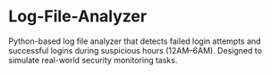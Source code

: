 # Log-File-Analyzer
Python-based log file analyzer that detects failed login attempts and successful logins during suspicious hours (12AM–6AM). Designed to simulate real-world security monitoring tasks.

